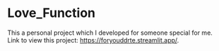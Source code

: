 # Love_Function
This a personal project which I developed for someone special for me.  
Link to view this project: https://foryouddrte.streamlit.app/.
